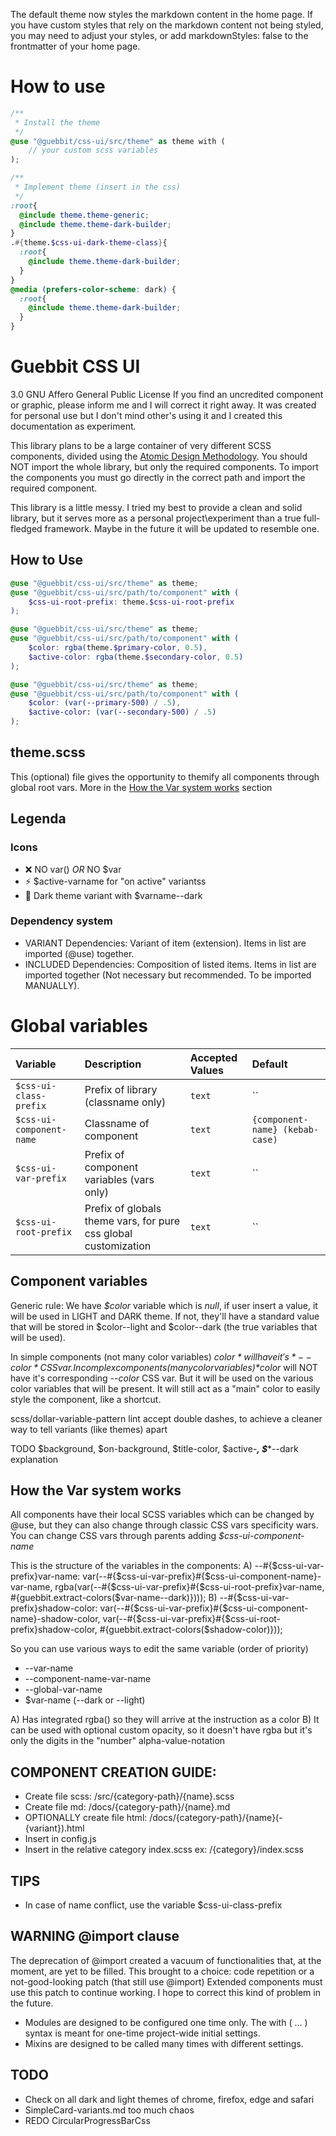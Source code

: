 The default theme now styles the markdown content in the home page. 
If you have custom styles that rely on the markdown content not being styled, 
you may need to adjust your styles, or add markdownStyles: false to the frontmatter of your home page.


# How to use

```scss
/**
 * Install the theme
 */
@use "@guebbit/css-ui/src/theme" as theme with (
    // your custom scss variables
);

/**
 * Implement theme (insert in the css)
 */
:root{
  @include theme.theme-generic;
  @include theme.theme-dark-builder;
}
.#{theme.$css-ui-dark-theme-class}{
  :root{
    @include theme.theme-dark-builder;
  }
}
@media (prefers-color-scheme: dark) {
  :root{
    @include theme.theme-dark-builder;
  }
}
```



# Guebbit CSS UI

3.0 GNU Affero General Public License
If you find an uncredited component or graphic, please inform me and I will correct it right away.
It was created for personal use but I don't mind other's using it and I created this documentation as experiment.

This library plans to be a large container of very different SCSS components,
divided using the [Atomic Design Methodology](https://bradfrost.com/blog/post/atomic-web-design/).
You should NOT import the whole library, but only the required components.
To import the components you must go directly in the correct path and import the required component.

This library is a little messy. I tried my best to provide a clean and solid library, but it serves more as a personal project\experiment than a true full-fledged framework.
Maybe in the future it will be updated to resemble one.

## How to Use

```scss
@use "@guebbit/css-ui/src/theme" as theme;
@use "@guebbit/css-ui/src/path/to/component" with (
    $css-ui-root-prefix: theme.$css-ui-root-prefix
);
```

```scss
@use "@guebbit/css-ui/src/theme" as theme;
@use "@guebbit/css-ui/src/path/to/component" with (
    $color: rgba(theme.$primary-color, 0.5),
    $active-color: rgba(theme.$secondary-color, 0.5)
);
```

```scss
@use "@guebbit/css-ui/src/theme" as theme;
@use "@guebbit/css-ui/src/path/to/component" with (
    $color: (var(--primary-500) / .5),
    $active-color: (var(--secondary-500) / .5)
);
```

## theme.scss

This (optional) file gives the opportunity to themify all components through global root vars. 
More in the <a href="#how-the-var-system-works">How the Var system works</a> section

## Legenda

### Icons
- :x: NO var() *OR* NO $var
- :zap: $active-varname for "on active" variantss
- :first_quarter_moon_with_face: Dark theme variant with $varname--dark

### Dependency system
- VARIANT Dependencies:  Variant of item (extension). Items in list are imported (@use) together.
- INCLUDED Dependencies:  Composition of listed items. Items in list are imported together (Not necessary but recommended. To be imported MANUALLY).

# Global variables

| Variable                 | Description                                                     | Accepted Values | Default                         |
|:-------------------------|:----------------------------------------------------------------|:----------------|:--------------------------------|
| `$css-ui-class-prefix`   | Prefix of library (classname only)                              | `text`          | ``                              |
| `$css-ui-component-name` | Classname of component                                          | `text`          | `{component-name} (kebab-case)` |
| `$css-ui-var-prefix`     | Prefix of component variables (vars only)                       | `text`          | ``                              |
| `$css-ui-root-prefix`    | Prefix of globals theme vars, for pure css global customization | `text`          | ``                              |






## Component variables

Generic rule:
We have *$color* variable which is *null*, if user insert a value, it will be used in LIGHT and DARK theme.
If not, they'll have a standard value that will be stored in $color--light and $color--dark (the true variables that will be used).

In simple components (not many color variables) *$color* will have it's *--color* CSS var.
In complex components (many color variables) *$color* will NOT have it's corresponding *--color* CSS var. But it will be used on the various
color variables that will be present. It will still act as a "main" color to easily style the component, like a shortcut.

scss/dollar-variable-pattern lint accept double dashes, to achieve a cleaner way to tell variants (like themes) apart

TODO $background, $on-background, $title-color, $active-***, $****--dark explanation




## How the Var system works
All components have their local SCSS variables which can be changed by @use, but they can also change through classic CSS vars specificity wars.
You can change CSS vars through parents adding *$css-ui-component-name*

This is the structure of the variables in the components:
A) --#{$css-ui-var-prefix}var-name: var(--#{$css-ui-var-prefix}#{$css-ui-component-name}-var-name, rgba(var(--#{$css-ui-var-prefix}#{$css-ui-root-prefix}var-name, #{guebbit.extract-colors($var-name--dark)})));
B) --#{$css-ui-var-prefix}shadow-color: var(--#{$css-ui-var-prefix}#{$css-ui-component-name}-shadow-color, var(--#{$css-ui-var-prefix}#{$css-ui-root-prefix}shadow-color, #{guebbit.extract-colors($shadow-color)}));

So you can use various ways to edit the same variable (order of priority)
 - --var-name
 - --component-name-var-name
 - --global-var-name
 - $var-name (--dark or --light)

A) Has integrated rgba() so they will arrive at the instruction as a color
B) It can be used with optional custom opacity, so it doesn't have rgba but it's only the digits in the "number" alpha-value-notation




## COMPONENT CREATION GUIDE:
- Create file scss: /src/{category-path}/{name}.scss
- Create file md: /docs/{category-path}/{name}.md
- OPTIONALLY create file html: /docs/{category-path}/{name}(-{variant}).html
- Insert in config.js
- Insert in the relative category index.scss ex: /{category}/index.scss

## TIPS
- In case of name conflict, use the variable $css-ui-class-prefix





## WARNING @import clause
The deprecation of @import created a vacuum of functionalities that, at the moment, are yet to be filled.
This brought to a choice: code repetition or a not-good-looking patch (that still use @import)
Extended components must use this patch to continue working. I hope to correct this kind of problem in the future.
- Modules are designed to be configured one time only. The with ( ... ) syntax is meant for one-time project-wide initial settings.
- Mixins are designed to be called many times with different settings.



## TODO
 - Check on all dark and light themes of chrome, firefox, edge and safari
 - SimpleCard-variants.md too much chaos
 - REDO CircularProgressBarCss
